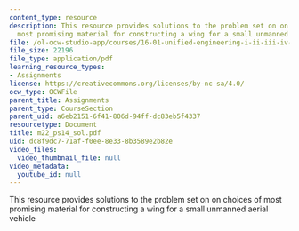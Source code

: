 ```yaml
---
content_type: resource
description: This resource provides solutions to the problem set on on choices of
  most promising material for constructing a wing for a small unmanned aerial vehicle
file: /ol-ocw-studio-app/courses/16-01-unified-engineering-i-ii-iii-iv-fall-2005-spring-2006/dc8f9dc771aff0ee8e338b3589e2b82e_m22_ps14_sol.pdf
file_size: 22196
file_type: application/pdf
learning_resource_types:
- Assignments
license: https://creativecommons.org/licenses/by-nc-sa/4.0/
ocw_type: OCWFile
parent_title: Assignments
parent_type: CourseSection
parent_uid: a6eb2151-6f41-806d-94ff-dc83eb5f4337
resourcetype: Document
title: m22_ps14_sol.pdf
uid: dc8f9dc7-71af-f0ee-8e33-8b3589e2b82e
video_files:
  video_thumbnail_file: null
video_metadata:
  youtube_id: null
---
```

This resource provides solutions to the problem set on on choices of most promising material for constructing a wing for a small unmanned aerial vehicle